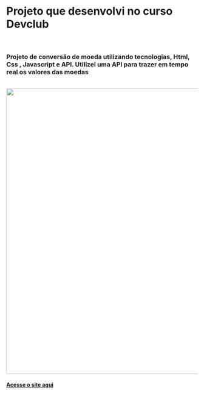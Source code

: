 <h1> Projeto que desenvolvi no curso Devclub </h1>

<br>

<h3> Projeto de conversão de moeda utilizando tecnologias, Html, Css , Javascript e API.  
  Utilizei uma API para trazer em tempo real os valores das moedas
</h3>

<br>
 <img src="![conversor desktop](https://github.com/MateusMiranda20/Conversor-de-Moedas/assets/98601572/42c50103-8293-4e0a-93a2-08dde66ca6ec)
" width="750px">

<h4><a href="https://starlit-starship-fcd13a.netlify.app/"</a>Acesse o site aqui</h4>
 <br><br>
